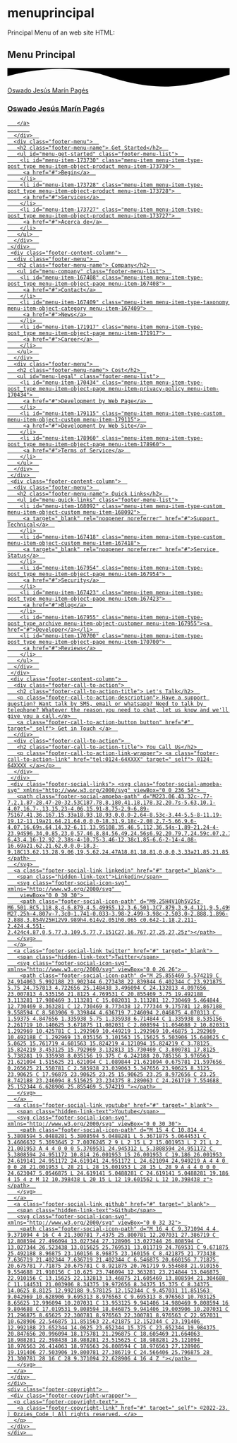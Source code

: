 # menuprincipal
Principal Menu of an web site
HTML:
<!DOCTYPE html>  
 <html lang="en">  
 <head>  
   <meta charset="UTF-8">  
   <meta http-equiv="X-UA-Compatible" content="IE=edge">  
   <meta name="viewport" content="width=device-width, initial-scale=1.0">  
   <title>Services Development</title>  
   <link rel="stylesheet" href="menuprincipal.css">  
       
 </head>  
 <body>

<main>  
     <h2 id="main-text">Menu Principal</h2>  
   </main>  
 <div class="pg-footer">  
   <footer class="footer">  
    <svg class="footer-wave-svg" xmlns="http://www.w3.org/2000/svg" viewBox="0 0 1200 100" preserveAspectRatio="none">  
     <path class="footer-wave-path" d="M851.8,100c125,0,288.3-45,348.2-64V0H0v44c3.7-1,7.3-1.9,11-2.9C80.7,22,151.7,10.8,223.5,6.3C276.7,2.9,330,4,383,9.8 c52.2,5.7,103.3,16.2,153.4,32.8C623.9,71.3,726.8,100,851.8,100z"></path>  
    </svg>  
    <div class="footer-content">  
     <div class="footer-content-column">  
      <div class="footer-logo">  
       <a class="footer-logo-link" href="#">  
        <span class="hidden-link-text">Oswado Jesús Marín Pagés</span>  
        <h3> Oswado Jesús Marín Pagés </h3> 
        		
       </a>
       	   
      </div>  
      <div class="footer-menu">  
       <h2 class="footer-menu-name"> Get Started</h2>  
       <ul id="menu-get-started" class="footer-menu-list">  
        <li id="menu-item-173730" class="menu-item menu-item-type-post_type menu-item-object-product menu-item-173730">  
         <a href="#">Begin</a>  
        </li>  
        <li id="menu-item-173728" class="menu-item menu-item-type-post_type menu-item-object-product menu-item-173728">  
         <a href="#">Services</a>  
        </li>  
        <li id="menu-item-173727" class="menu-item menu-item-type-post_type menu-item-object-product menu-item-173727">  
         <a href="#">Acerca de</a>  
        </li>  
       </ul>  
      </div>  
     </div>  
     <div class="footer-content-column">  
      <div class="footer-menu">  
       <h2 class="footer-menu-name"> Company</h2>  
       <ul id="menu-company" class="footer-menu-list">  
        <li id="menu-item-167408" class="menu-item menu-item-type-post_type menu-item-object-page menu-item-167408">  
         <a href="#">Contact</a>  
        </li>  
        <li id="menu-item-167409" class="menu-item menu-item-type-taxonomy menu-item-object-category menu-item-167409">  
         <a href="#">News</a>  
        </li>  
        <li id="menu-item-171917" class="menu-item menu-item-type-post_type menu-item-object-page menu-item-171917">  
         <a href="#">Career</a>  
        </li>  
       </ul>  
      </div>  
      <div class="footer-menu">  
       <h2 class="footer-menu-name"> Cost</h2>  
       <ul id="menu-legal" class="footer-menu-list">  
        <li id="menu-item-170434" class="menu-item menu-item-type-post_type menu-item-object-page menu-item-privacy-policy menu-item-170434">  
         <a href="#">Development by Web Page</a>  
        </li>  
        <li id="menu-item-179115" class="menu-item menu-item-type-custom menu-item-object-custom menu-item-179115">  
         <a href="#">Development by Web Site</a>  
        </li>  
        <li id="menu-item-178960" class="menu-item menu-item-type-post_type menu-item-object-page menu-item-178960">  
         <a href="#">Terms of Service</a>  
        </li>  
       </ul>  
      </div>  
     </div>  
     <div class="footer-content-column">  
      <div class="footer-menu">  
       <h2 class="footer-menu-name"> Quick Links</h2>  
       <ul id="menu-quick-links" class="footer-menu-list">  
        <li id="menu-item-168092" class="menu-item menu-item-type-custom menu-item-object-custom menu-item-168092">  
         <a target="_blank" rel="noopener noreferrer" href="#">Support Technical</a>  
        </li>  
        <li id="menu-item-167418" class="menu-item menu-item-type-custom menu-item-object-custom menu-item-167418">  
         <a target="_blank" rel="noopener noreferrer" href="#">Service Status</a>  
        </li>  
        <li id="menu-item-167954" class="menu-item menu-item-type-post_type menu-item-object-page menu-item-167954">  
         <a href="#">Security</a>  
        </li>  
        <li id="menu-item-167423" class="menu-item menu-item-type-post_type menu-item-object-page menu-item-167423">  
         <a href="#">Blog</a>  
        </li>  
        <li id="menu-item-167955" class="menu-item menu-item-type-post_type_archive menu-item-object-customer menu-item-167955"><a href="#">Developer</a></li>  
        <li id="menu-item-170700" class="menu-item menu-item-type-post_type menu-item-object-page menu-item-170700">  
         <a href="#">Reviews</a>  
        </li>  
       </ul>  
      </div>  
     </div>  
     <div class="footer-content-column">  
      <div class="footer-call-to-action">  
       <h2 class="footer-call-to-action-title"> Let's Talk</h2>  
       <p class="footer-call-to-action-description"> Have a support question? Want talk by SMS, email or whatsapp? Need to talk by telephone? Whatever the reason you need to chat, let us know and we'll give you a call.</p>  
       <a class="footer-call-to-action-button button" href="#" target="_self"> Get in Touch </a>  
      </div>  
      <div class="footer-call-to-action">  
       <h2 class="footer-call-to-action-title"> You Call Us</h2>  
       <p class="footer-call-to-action-link-wrapper"> <a class="footer-call-to-action-link" href="tel:0124-64XXXX" target="_self"> 0124-64XXXX </a></p>  
      </div>  
     </div>  
     <div class="footer-social-links"> <svg class="footer-social-amoeba-svg" xmlns="http://www.w3.org/2000/svg" viewBox="0 0 236 54">  
       <path class="footer-social-amoeba-path" d="M223.06,43.32c-.77-7.2,1.87-28.47-20-32.53C187.78,8,180.41,18,178.32,20.7s-5.63,10.1-4.07,16.7-.13,15.23-4.06,15.91-8.75-2.9-6.89-7S167.41,36,167.15,33a18.93,18.93,0,0,0-2.64-8.53c-3.44-5.5-8-11.19-19.12-11.19a21.64,21.64,0,0,0-18.31,9.18c-2.08,2.7-5.66,9.6-4.07,16.69s.64,14.32-6.11,13.9S108.35,46.5,112,36.54s-1.89-21.24-4-23.94S96.34,0,85.23,0,57.46,8.84,56.49,24.56s6.92,20.79,7,24.59c.07,2.75-6.43,4.16-12.92,2.38s-4-10.75-3.46-12.38c1.85-6.6-2-14-4.08-16.69a21.62,21.62,0,0,0-18.3-9.18C13.62,13.28,9.06,19,5.62,24.47A18.81,18.81,0,0,0,3,33a21.85,21.85,0,0,0,1.58,9.08,16.58,16.58,0,0,1,1.06,5A6.75,6.75,0,0,1,0,54H236C235.47,54,223.83,50.52,223.06,43.32Z"></path>  
      </svg>  
      <a class="footer-social-link linkedin" href="#" target="_blank">  
       <span class="hidden-link-text">Linkedin</span>  
       <svg class="footer-social-icon-svg" xmlns="http://www.w3.org/2000/svg"  
        viewBox="0 0 30 30">  
        <path class="footer-social-icon-path" d="M9,25H4V10h5V25z M6.501,8C5.118,8,4,6.879,4,5.499S5.12,3,6.501,3C7.879,3,9,4.121,9,5.499C9,6.879,7.879,8,6.501,8z M27,25h-4.807v-7.3c0-1.741-0.033-3.98-2.499-3.98c-2.503,0-2.888,1.896-2.888,3.854V25H12V9.989h4.614v2.051h0.065 c0.642-1.18,2.211-2.424,4.551-2.424c4.87,0,5.77,3.109,5.77,7.151C27,16.767,27,25,27,25z"></path>  
       </svg>  
      </a>  
      <a class="footer-social-link twitter" href="#" target="_blank">  
       <span class="hidden-link-text">Twitter</span>  
       <svg class="footer-social-icon-svg" xmlns="http://www.w3.org/2000/svg" viewBox="0 0 26 26">  
        <path class="footer-social-icon-path" d="M 25.855469 5.574219 C 24.914063 5.992188 23.902344 6.273438 22.839844 6.402344 C 23.921875 5.75 24.757813 4.722656 25.148438 3.496094 C 24.132813 4.097656 23.007813 4.535156 21.8125 4.769531 C 20.855469 3.75 19.492188 3.113281 17.980469 3.113281 C 15.082031 3.113281 12.730469 5.464844 12.730469 8.363281 C 12.730469 8.773438 12.777344 9.175781 12.867188 9.558594 C 8.503906 9.339844 4.636719 7.246094 2.046875 4.070313 C 1.59375 4.847656 1.335938 5.75 1.335938 6.714844 C 1.335938 8.535156 2.261719 10.140625 3.671875 11.082031 C 2.808594 11.054688 2 10.820313 1.292969 10.425781 C 1.292969 10.449219 1.292969 10.46875 1.292969 10.492188 C 1.292969 13.035156 3.101563 15.15625 5.503906 15.640625 C 5.0625 15.761719 4.601563 15.824219 4.121094 15.824219 C 3.78125 15.824219 3.453125 15.792969 3.132813 15.730469 C 3.800781 17.8125 5.738281 19.335938 8.035156 19.375 C 6.242188 20.785156 3.976563 21.621094 1.515625 21.621094 C 1.089844 21.621094 0.675781 21.597656 0.265625 21.550781 C 2.585938 23.039063 5.347656 23.90625 8.3125 23.90625 C 17.96875 23.90625 23.25 15.90625 23.25 8.972656 C 23.25 8.742188 23.246094 8.515625 23.234375 8.289063 C 24.261719 7.554688 25.152344 6.628906 25.855469 5.574219 "></path>  
       </svg>  
      </a>  
      <a class="footer-social-link youtube" href="#" target="_blank">  
       <span class="hidden-link-text">Youtube</span>  
       <svg class="footer-social-icon-svg" xmlns="http://www.w3.org/2000/svg" viewBox="0 0 30 30">  
        <path class="footer-social-icon-path" d="M 15 4 C 10.814 4 5.3808594 5.0488281 5.3808594 5.0488281 L 5.3671875 5.0644531 C 3.4606632 5.3693645 2 7.0076245 2 9 L 2 15 L 2 15.001953 L 2 21 L 2 21.001953 A 4 4 0 0 0 5.3769531 24.945312 L 5.3808594 24.951172 C 5.3808594 24.951172 10.814 26.001953 15 26.001953 C 19.186 26.001953 24.619141 24.951172 24.619141 24.951172 L 24.621094 24.949219 A 4 4 0 0 0 28 21.001953 L 28 21 L 28 15.001953 L 28 15 L 28 9 A 4 4 0 0 0 24.623047 5.0546875 L 24.619141 5.0488281 C 24.619141 5.0488281 19.186 4 15 4 z M 12 10.398438 L 20 15 L 12 19.601562 L 12 10.398438 z"></path>  
       </svg>  
      </a>  
      <a class="footer-social-link github" href="#" target="_blank">  
       <span class="hidden-link-text">Github</span>  
       <svg class="footer-social-icon-svg" xmlns="http://www.w3.org/2000/svg" viewBox="0 0 32 32">  
        <path class="footer-social-icon-path" d="M 16 4 C 9.371094 4 4 9.371094 4 16 C 4 21.300781 7.4375 25.800781 12.207031 27.386719 C 12.808594 27.496094 13.027344 27.128906 13.027344 26.808594 C 13.027344 26.523438 13.015625 25.769531 13.011719 24.769531 C 9.671875 25.492188 8.96875 23.160156 8.96875 23.160156 C 8.421875 21.773438 7.636719 21.402344 7.636719 21.402344 C 6.546875 20.660156 7.71875 20.675781 7.71875 20.675781 C 8.921875 20.761719 9.554688 21.910156 9.554688 21.910156 C 10.625 23.746094 12.363281 23.214844 13.046875 22.910156 C 13.15625 22.132813 13.46875 21.605469 13.808594 21.304688 C 11.144531 21.003906 8.34375 19.972656 8.34375 15.375 C 8.34375 14.0625 8.8125 12.992188 9.578125 12.152344 C 9.457031 11.851563 9.042969 10.628906 9.695313 8.976563 C 9.695313 8.976563 10.703125 8.65625 12.996094 10.207031 C 13.953125 9.941406 14.980469 9.808594 16 9.804688 C 17.019531 9.808594 18.046875 9.941406 19.003906 10.207031 C 21.296875 8.65625 22.300781 8.976563 22.300781 8.976563 C 22.957031 10.628906 22.546875 11.851563 22.421875 12.152344 C 23.191406 12.992188 23.652344 14.0625 23.652344 15.375 C 23.652344 19.984375 20.847656 20.996094 18.175781 21.296875 C 18.605469 21.664063 18.988281 22.398438 18.988281 23.515625 C 18.988281 25.121094 18.976563 26.414063 18.976563 26.808594 C 18.976563 27.128906 19.191406 27.503906 19.800781 27.386719 C 24.566406 25.796875 28 21.300781 28 16 C 28 9.371094 22.628906 4 16 4 Z "></path>  
       </svg>  
      </a>  
     </div>  
    </div>  
    <div class="footer-copyright">  
     <div class="footer-copyright-wrapper">  
      <p class="footer-copyright-text">  
       <a class="footer-copyright-link" href="#" target="_self"> ©2022-23. | Ozzies_Code | All rights reserved. </a>  
      </p>  
     </div>  
    </div>  
   </footer>  
  </div>  

  </body>
</html>

